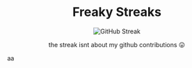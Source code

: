 <div align="center">
  <h1>Freaky Streaks</h1>
</div>
<p align="center">
<img src="https://nirzak-streak-stats.vercel.app/?user=itsnasher&theme=radical&hide_border=false" alt="GitHub Streak"/><br/>
</p>
<div align="center">
   the streak isnt about my github contributions 😛
</div>

aa
